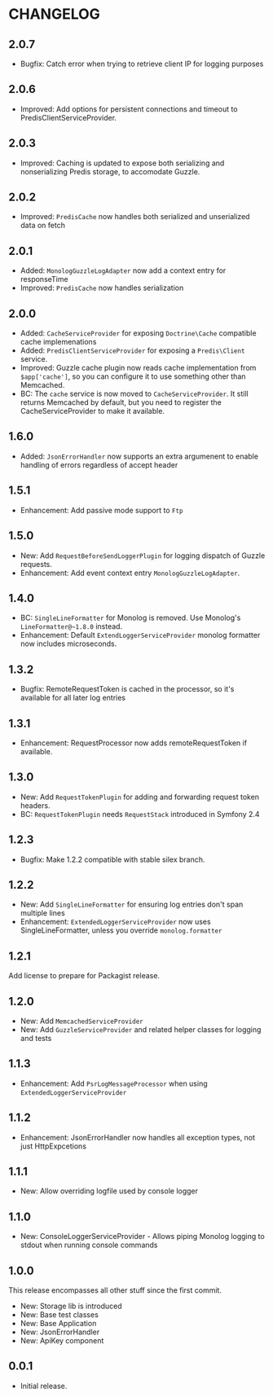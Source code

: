 CHANGELOG
=========

2.0.7
-----

* Bugfix: Catch error when trying to retrieve client IP for logging purposes

2.0.6
-----

* Improved: Add options for persistent connections and timeout to PredisClientServiceProvider.

2.0.3
-----

* Improved: Caching is updated to expose both serializing and nonserializing Predis storage, to accomodate Guzzle.

2.0.2
-----

* Improved: `PredisCache` now handles both serialized and unserialized data on fetch

2.0.1
-----

* Added: `MonologGuzzleLogAdapter` now add a context entry for responseTime
* Improved: `PredisCache` now handles serialization

2.0.0
-----

* Added: `CacheServiceProvider` for exposing `Doctrine\Cache` compatible cache implemenations
* Added: `PredisClientServiceProvider` for exposing a `Predis\Client` service.
* Improved: Guzzle cache plugin now reads cache implementation from `$app['cache']`, so you can configure it to use something other than Memcached.
* BC: The `cache` service is now moved to `CacheServiceProvider`. It still returns Memcached by default, but you need to register the CacheServiceProvider to make it available.

1.6.0
-----

* Added: `JsonErrorHandler` now supports an extra argumenent to enable handling of errors regardless of accept header

1.5.1
-----

* Enhancement: Add passive mode support to `Ftp`

1.5.0
-----

* New: Add `RequestBeforeSendLoggerPlugin` for logging dispatch of Guzzle requests.
* Enhancement: Add event context entry `MonologGuzzleLogAdapter`.

1.4.0
-----

* BC: `SingleLineFormatter` for Monolog is removed. Use Monolog's `LineFormatter@~1.8.0` instead.
* Enhancement: Default `ExtendLoggerServiceProvider` monolog formatter now includes microseconds.

1.3.2
-----

* Bugfix: RemoteRequestToken is cached in the processor, so it's available for all later log entries

1.3.1
-----

* Enhancement: RequestProcessor now adds remoteRequestToken if available.

1.3.0
-----

* New: Add `RequestTokenPlugin` for adding and forwarding request token headers.
* BC: `RequestTokenPlugin` needs `RequestStack` introduced in Symfony 2.4

1.2.3
-----

* Bugfix: Make 1.2.2 compatible with stable silex branch.

1.2.2
-----

* New: Add `SingleLineFormatter` for ensuring log entries don't span multiple lines
* Enhancement: `ExtendedLoggerServiceProvider` now uses SingleLineFormatter, unless you override `monolog.formatter`

1.2.1
-----

Add license to prepare for Packagist release.

1.2.0
-----

* New: Add `MemcachedServiceProvider`
* New: Add `GuzzleServiceProvider` and related helper classes for logging and tests

1.1.3
-----

* Enhancement: Add `PsrLogMessageProcessor` when using `ExtendedLoggerServiceProvider`

1.1.2
-----

* Enhancement: JsonErrorHandler now handles all exception types, not just HttpExpcetions

1.1.1
-----

* New: Allow overriding logfile used by console logger

1.1.0
-----

* New: ConsoleLoggerServiceProvider - Allows piping Monolog logging to stdout when running console commands

1.0.0
-----

This release encompasses all other stuff since the first commit.

* New: Storage lib is introduced
* New: Base test classes
* New: Base Application
* New: JsonErrorHandler
* New: ApiKey component

0.0.1
-----
* Initial release.

